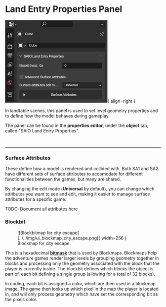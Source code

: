 # Land Entry Properties Panel
![](../../img/ui_landentry_properties.png){ align=right }

In landtable scenes, this panel is used to set level geometry properties and to define how the model behaves during gameplay.

The panel can be found in the **properties editor**, under the **object** tab, called "SAIO Land Entry Properties".

<br clear="right">

---

### Surface Attributes
These define how a model is rendered and collided with. Both SA1 and SA2 have different sets of surface attributes to accomodate for different functionalities between the games, but many are shared.

By changing the edit mode (**Universal** by default), you can change which attributes you want to see and edit, making it easier to manage surface attributes for a specific game.

TODO: Document all attributes here

### Blockbit

<figure class="align-right" markdown>
![Blockbitmap for city escape](../../img/ui_blockmap_city_escape.png){ width=256 }
<figcaption>Blockmap for city escape</figcaption>
</figure>

This is a hexadecimal [**bitmask**](https://en.wikipedia.org/wiki/Mask_(computing)) that is used by Blockmaps. Blockmaps help the adventure games render larger levels by grouping geometry together in blocks and processing only the geometry associated with the block that the player is currently inside. The blockbit defines which blocks the object is part of, each bit defining a single group (allowing for a total of 32 blocks).

In coding, each bit is assigned a color, which are then used in a blockmap image. The game then looks up which pixel in the map the player is located in, and will only process geometry which have set the corresponding bit as the pixels color.